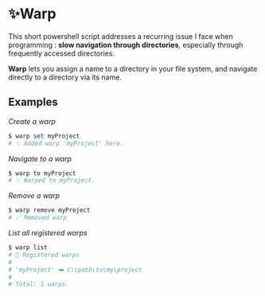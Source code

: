 # ✨Warp

This short powershell script addresses a recurring issue I face when programming : **slow navigation through directories**, especially through frequently accessed directories.

**Warp** lets you assign a name to a directory in your file system, and navigate directly to a directory via its name.


## Examples


*Create a warp*

```powershell
$ warp set myProject
# ✨ Added warp 'myProject' here.
```


*Navigate to a warp*

```powershell
$ warp to myProject
# ✨ Warped to myProject.
```


*Remove a warp*

```powershell
$ warp remove myProject
# ✅ Removed warp
```


*List all registered warps*

```powershell
$ warp list
# 📖 Registered warps
# 
# 'myProject' ➡️ C:\path\to\my\project
# 
# Total: 1 warps.
```
